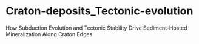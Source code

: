 # Craton-deposits_Tectonic-evolution
How Subduction Evolution and Tectonic Stability Drive Sediment-Hosted Mineralization Along Craton Edges

